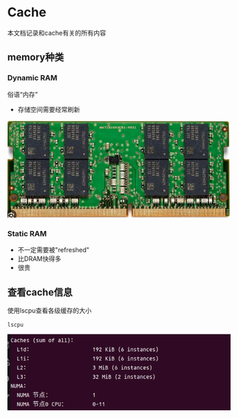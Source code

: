 # Cache

本文档记录和cache有关的所有内容



## memory种类

### Dynamic RAM

俗语“内存”

* 存储空间需要经常刷新

![image-20241023214313329](../statics/image-20241023214313329.png)



### Static RAM

* 不一定需要被"refreshed"
* 比DRAM快得多
* 很贵









## 查看cache信息

使用lscpu查看各级缓存的大小

```shell
lscpu
```

![image-20241023134715644](../statics/image-20241023134715644.png)